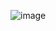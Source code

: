 ![image](https://cloud.githubusercontent.com/assets/25205471/22675276/5c57fc02-ecaa-11e6-9226-7e288449b94c.jpg)
